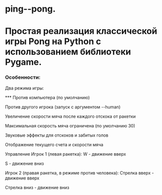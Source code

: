 # ping--pong.
# Простая реализация классической игры Pong на Python с использованием библиотеки Pygame.

### Особенности:
Два режима игры:

*** Против компьютера (по умолчанию)

Против другого игрока (запуск с аргументом --human)

Увеличение скорости мяча после каждого отскока от ракетки

Максимальная скорость мяча ограничена (по умолчанию 30)

Звуковые эффекты для отскоков и забитых голов

Отображение текущего счета и скорости мяча

Управление
Игрок 1 (левая ракетка):
W - движение вверх

S - движение вниз

Игрок 2 (правая ракетка, в режиме против человека):
Стрелка вверх - движение вверх

Стрелка вниз - движение вниз
